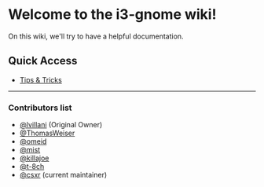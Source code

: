 # Welcome to the i3-gnome wiki!
On this wiki, we'll try to have a helpful documentation.


## Quick Access
* [Tips & Tricks](https://github.com/csxr/i3-gnome/wiki/Tips-&-Tricks)

---
### Contributors list
* [@lvillani](https://github.com/lvillani) (Original Owner)
* [@ThomasWeiser](https://github.com/ThomasWeiser)
* [@omeid](https://github.com/omeid)
* [@mist](https://github.com/mist)
* [@killajoe](https://github.com/killajoe)
* [@t-8ch](https://github.com/t-8ch)
* [@csxr](https://github.com/csxr) (current maintainer)